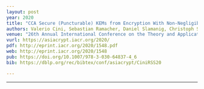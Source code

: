 ```yaml
---
layout: post
year: 2020
title: "CCA Secure (Puncturable) KEMs from Encryption With Non-Negligible Decryption Errors"
authors: Valerio Cini, Sebastian Ramacher, Daniel Slamanig, Christoph Striecks
venue: "26th Annual International Conference on the Theory and Application of Cryptology and Information Security - ASIACRYPT 2020 (virtual)"
vurl: https://asiacrypt.iacr.org/2020/
pdf: http://eprint.iacr.org/2020/1548.pdf
web: http://eprint.iacr.org/2020/1548
pub: https://doi.org/10.1007/978-3-030-64837-4_6
bib: https://dblp.org/rec/bibtex/conf/asiacrypt/CiniRSS20

---
```



---


